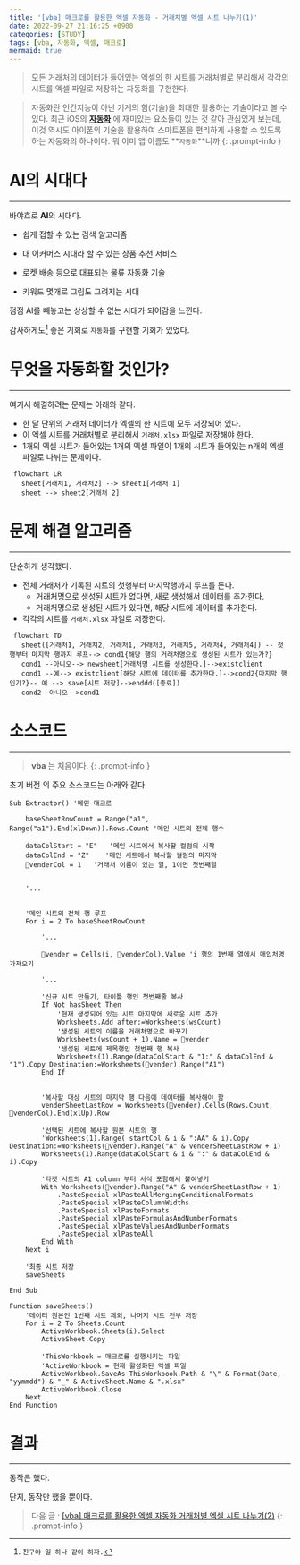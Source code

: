 ```yaml
---
title: '[vba] 매크로를 활용한 엑셀 자동화 - 거래처별 엑셀 시트 나누기(1)'
date: 2022-09-27 21:16:25 +0900
categories: [STUDY]
tags: [vba, 자동화, 엑셀, 매크로]
mermaid: true
---
```


> 모든 거래처의 데이터가 들어있는 엑셀의 한 시트를 거래처별로 분리해서 각각의 시트를 엑셀 파일로 저장하는 자동화를 구현한다.

> 자동화란 인간지능이 아닌 기계의 힘(기술)을 최대한 활용하는 기술이라고 볼 수 있다. 최근 iOS의 [**자동화**](https://support.apple.com/ko-kr/guide/iphone/iph6d50ec543/ios) 에 재미있는 요소들이 있는 것 같아 관심있게 보는데, 이것 역시도 아이폰의 기술을 활용하여 스마트폰을 편리하게 사용할 수 있도록 하는 자동화의 하나이다. 뭐 이미 앱 이름도 **`자동화`**니까
{: .prompt-info }


# **AI의 시대다**
---

바야흐로 **AI**의 시대다. 

- 쉽게 접할 수 있는 검색 알고리즘

- 대 이커머스 시대라 할 수 있는 상품 추천 서비스

- 로켓 배송 등으로 대표되는 물류 자동화 기술

- 키워드 몇개로 그림도 그려지는 시대

점점 AI를 빼놓고는 상상할 수 없는 시대가 되어감을 느낀다.

감사하게도[^friend] 좋은 기회로 `자동화`를 구현할 기회가 있었다.



# **무엇을 자동화할 것인가?**
---

여기서 해결하려는 문제는 아래와 같다.
- 한 달 단위의 거래처 데이터가 엑셀의 한 시트에 모두 저장되어 있다.
- 이 엑셀 시트를 거래처별로 분리해서 `거래처.xlsx` 파일로 저장해야 한다.
- 1개의 엑셀 시트가 들어있는 1개의 엑셀 파일이 1개의 시트가 들어있는 n개의 엑셀 파일로 나뉘는 문제이다.


```mermaid
 flowchart LR
   sheet[거래처1, 거래처2] --> sheet1[거래처 1]
   sheet --> sheet2[거래처 2]
```

# **문제 해결 알고리즘**
---
단순하게 생각했다.

- 전체 거래처가 기록된 시트의 첫행부터 마지막행까지 루프를 돈다.
    - 거래처명으로 생성된 시트가 없다면, 새로 생성해서 데이터를 추가한다.
    - 거래처명으로 생성된 시트가 있다면, 해당 시트에 데이터를 추가한다.
- 각각의 시트를 `거래처.xlsx` 파일로 저장한다.


```mermaid
 flowchart TD
   sheet([거래처1, 거래처2, 거래처1, 거래처3, 거래처5, 거래처4, 거래처4]) -- 첫 행부터 마지막 행까지 루프--> cond1{해당 행의 거래처명으로 생성된 시트가 있는가?}
   cond1 --아니오--> newsheet[거래처명 시트를 생성한다.]-->existclient
   cond1 --예--> existclient[해당 시트에 데이터를 추가한다.]-->cond2{마지막 행인가?}-- 예 --> save[시트 저장]-->enddd([종료])
   cond2--아니오-->cond1
```


# **소스코드**
---

> **vba** 는 처음이다.
{: .prompt-info }

초기 버전 의 주요 소스코드는 아래와 같다. 

```visualbasic
Sub Extractor() '메인 매크로
        
    baseSheetRowCount = Range("a1", Range("a1").End(xlDown)).Rows.Count '메인 시트의 전체 행수
    
    dataColStart = "E"   '메인 시트에서 복사할 컬럼의 시작
    dataColEnd = "Z"    '메인 시트에서 복사할 컬럼의 마지막
    venderCol = 1   '거래처 이름이 있는 열, 1이면 첫번째열
    
       
    '...
    

    '메인 시트의 전체 행 루프
    For i = 2 To baseSheetRowCount
        
        '...
        
        vender = Cells(i, venderCol).Value 'i 행의 1번째 열에서 매입처명 가져오기
        
        '...

        '신규 시트 만들기, 타이틀 행인 첫번째줄 복사
        If Not hasSheet Then
            '현재 생성되어 있는 시트 마지막에 새로운 시트 추가
            Worksheets.Add after:=Worksheets(wsCount)
            '생성된 시트의 이름을 거래처명으로 바꾸기
            Worksheets(wsCount + 1).Name = vender
            '생성된 시트에 제목행인 첫번째 행 복사
            Worksheets(1).Range(dataColStart & "1:" & dataColEnd & "1").Copy Destination:=Worksheets(vender).Range("A1")
        End If
        
        
        '복사할 대상 시트의 마지막 행 다음에 데이터를 복사해야 함
        venderSheetLastRow = Worksheets(vender).Cells(Rows.Count, venderCol).End(xlUp).Row
        
        '선택된 시트에 복사할 원본 시트의 행
        'Worksheets(1).Range( startCol & i & ":AA" & i).Copy Destination:=Worksheets(vender).Range("A" & venderSheetLastRow + 1)
        Worksheets(1).Range(dataColStart & i & ":" & dataColEnd & i).Copy
        
        '타겟 시트의 A1 column 부터 서식 포함해서 붙여넣기
        With Worksheets(vender).Range("A" & venderSheetLastRow + 1)
            .PasteSpecial xlPasteAllMergingConditionalFormats
            .PasteSpecial xlPasteColumnWidths
            .PasteSpecial xlPasteFormats
            .PasteSpecial xlPasteFormulasAndNumberFormats
            .PasteSpecial xlPasteValuesAndNumberFormats
            .PasteSpecial xlPasteAll    
        End With
    Next i

    '최종 시트 저장
    saveSheets
        
End Sub

Function saveSheets()
    '데이터 원본인 1번째 시트 제외, 나머지 시트 전부 저장
    For i = 2 To Sheets.Count
        ActiveWorkbook.Sheets(i).Select
        ActiveSheet.Copy
        
        'ThisWorkbook = 매크로를 실행시키는 파일
        'ActiveWorkbook = 현재 활성화된 엑셀 파일
        ActiveWorkbook.SaveAs ThisWorkbook.Path & "\" & Format(Date, "yymmdd") & "_" & ActiveSheet.Name & ".xlsx"
        ActiveWorkbook.Close
    Next
End Function
```
# **결과**
---

동작은 했다.

단지, 동작만 했을 뿐이다.

> 다음 글 : [[vba] 매크로를 활용한 엑셀 자동화 거래처별 엑셀 시트 나누기(2)](/posts/vba-매크로를-활용한-엑셀-자동화-거래처별-엑셀-시트-나누기(2))
{: .prompt-info }

[^friend]: `친구야 일 하나 같이 하자.`